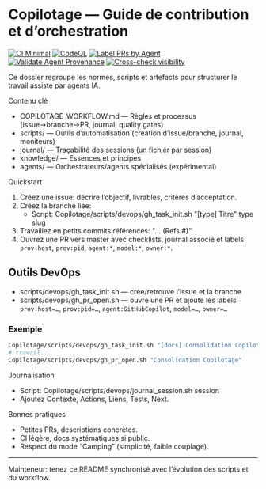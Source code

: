 # Copilotage — Guide de contribution et d’orchestration

[![CI Minimal](https://github.com/stephanedenis/PaniniFS/actions/workflows/paniniFS-ci.yml/badge.svg)](https://github.com/stephanedenis/PaniniFS/actions/workflows/paniniFS-ci.yml)
[![CodeQL](https://github.com/stephanedenis/PaniniFS/actions/workflows/codeql.yml/badge.svg)](https://github.com/stephanedenis/PaniniFS/actions/workflows/codeql.yml)
[![Label PRs by Agent](https://github.com/stephanedenis/PaniniFS/actions/workflows/label-agent.yml/badge.svg)](https://github.com/stephanedenis/PaniniFS/actions/workflows/label-agent.yml)
[![Validate Agent Provenance](https://github.com/stephanedenis/PaniniFS/actions/workflows/validate-agent-provenance.yml/badge.svg)](https://github.com/stephanedenis/PaniniFS/actions/workflows/validate-agent-provenance.yml)
[![Cross-check visibility](https://github.com/stephanedenis/PaniniFS/actions/workflows/cross-check-visibility.yml/badge.svg)](https://github.com/stephanedenis/PaniniFS/actions/workflows/cross-check-visibility.yml)

Ce dossier regroupe les normes, scripts et artefacts pour structurer le travail assisté par agents IA.

Contenu clé
- COPILOTAGE_WORKFLOW.md — Règles et processus (issue→branche→PR, journal, quality gates)
- scripts/ — Outils d’automatisation (création d’issue/branche, journal, moniteurs)
- journal/ — Traçabilité des sessions (un fichier par session)
- knowledge/ — Essences et principes
- agents/ — Orchestrateurs/agents spécialisés (expérimental)

Quickstart
1) Créez une issue: décrire l’objectif, livrables, critères d’acceptation.
2) Créez la branche liée:
   - Script: Copilotage/scripts/devops/gh_task_init.sh "[type] Titre" type slug
3) Travaillez en petits commits référencés: "… (Refs #<num>)".
4) Ouvrez une PR vers master avec checklists, journal associé et labels `prov:host`, `prov:pid`, `agent:*`, `model:*`, `owner:*`.

## Outils DevOps
- scripts/devops/gh_task_init.sh — crée/retrouve l’issue et la branche
- scripts/devops/gh_pr_open.sh — ouvre une PR et ajoute les labels `prov:host=…`, `prov:pid=…`, `agent:GitHubCopilot`, `model=…`, `owner=…`

### Exemple
```bash
Copilotage/scripts/devops/gh_task_init.sh "[docs] Consolidation Copilotage" docs copilotage-docs
# travail...
Copilotage/scripts/devops/gh_pr_open.sh "Consolidation Copilotage"
```

Journalisation
- Script: Copilotage/scripts/devops/journal_session.sh session
- Ajoutez Contexte, Actions, Liens, Tests, Next.

Bonnes pratiques
- Petites PRs, descriptions concrètes.
- CI légère, docs systématiques si public.
- Respect du mode “Camping” (simplicité, faible couplage).

---
Mainteneur: tenez ce README synchronisé avec l’évolution des scripts et du workflow.